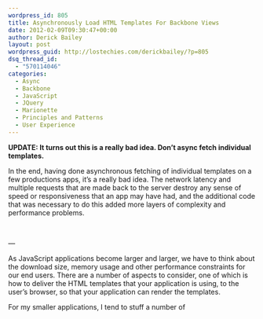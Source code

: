 ```yaml
---
wordpress_id: 805
title: Asynchronously Load HTML Templates For Backbone Views
date: 2012-02-09T09:30:47+00:00
author: Derick Bailey
layout: post
wordpress_guid: http://lostechies.com/derickbailey/?p=805
dsq_thread_id:
  - "570114046"
categories:
  - Async
  - Backbone
  - JavaScript
  - JQuery
  - Marionette
  - Principles and Patterns
  - User Experience
---
```

**UPDATE: It turns out this is a really bad idea. Don&#8217;t async fetch individual templates.**

In the end, having done asynchronous fetching of individual templates on a few productions apps, it&#8217;s a really bad idea. The network latency and multiple requests that are made back to the server destroy any sense of speed or responsiveness that an app may have had, and the additional code that was necessary to do this added more layers of complexity and performance problems.

 

&#8212;

As JavaScript applications become larger and larger, we have to think about the download size, memory usage and other performance constraints for our end users. There are a number of aspects to consider, one of which is how to deliver the HTML templates that your application is using, to the user&#8217;s browser, so that your application can render the templates.

For my smaller applications, I tend to stuff a number of <script> blocks in to the HTML that the user downloads. This makes it easy for me to work with and I don&#8217;t have to worry about whether or not the template exists. But when the number of templates gets to be more than 5 or 6 small ones, this gets out of hand quickly. It makes it hard for me to manage them as I have to scroll through a lot of template code. Putting them in external files and then including them in the page with some server side technology helps the developer problem but it doesn&#8217;t solve the client problem of having to download all of these templates even if they are never used.

To deal with the issues surrounding templates in HTML files, we can split our templates in to separate files and then use asynchronous calls to our server to load them as needed.

## Backbone.View Render Semantics

One of my goals, other than the asynchronous template loading, is to keep the general semantics of a Backbone View&#8217;s \`render\` method. It&#8217;s a short list, but it&#8217;s an important list as most of the Backbone community expects the render method to work this way.

Semantics are generally important as they give us information about how methods and objects are expected to be used, as well. This, in turn, informs the method signature and behavior. And all of this comes back to the [Liskov Substitution Principle (LSP)](http://code-magazine.com/article.aspx?quickid=1001061&page=6) from the [SOLID principles](http://code-magazine.com/Article.aspx?quickid=1001061), which tells us that we need to pay attention to semantics so that we can drop in replacements as needed.

The general semantics and method signature of a view&#8217;s render include:

  * **No parameters**: the render method shouldn&#8217;t require any parameters. You should be able to call \`view.render()\` and have it work fine
  * **Chainable**: the render method should return \`this\` so that it can be chained with other method and attribute calls. This is most commonly done as \`view.render().el\` to grab the element that was rendered to
  * **Populate \`el\`, don&#8217;t replace it**: the render method should populate a view&#8217;s \`el\` with any contents that the view needs to display. It generally shouldn&#8217;t replace the \`el\` as a whole

Aside from these three items, there&#8217;s a lot of flexibility in how a view will typically be rendered. There&#8217;s also plenty of room for interpretation and divergence from this list. Many applications use a render method signature that takes parameters, or that replaces the \`el\` entirely. When changes like this are made, it&#8217;s a good idea to document them so that people will know why the changes are in place.

The benefit of keeping these semantics, though, is that you can swap out a synchronous, pre-loaded template rendering view with a view that uses an asynchronous template loading mechanism. Or, better yet, you can have an intelligent system that uses asynchronous calls to get the template the first time it needs it, and then uses caching to keep the template around and do synchronous rendering on subsequent requests for this view / template. If the semantics for the view are kept in place, it doesn&#8217;t matter how the view implements the rendering. The view can be dropped in or removed as needed, without having to change the surrounding code that uses it.

## Simple Async Template Retrieval

We can keep this very simple, to begin with, using jQuery&#8217;s AJAX calls to load the template with a callback to do the actual rendering after the template is loaded.

[gist id=1752642 file=1.js]

In this example, we&#8217;re assuming that the view has a \`template\` attribute. This attribute represents the file that will be loaded from the server, and that file contain the actual template to be used.

We&#8217;re also using a convention of \`/templates/{name}.html\` for the template location on the server. This can be implemented easily in many different web server technologies. In Sinatra, for example, you can create a &#8220;public/templates&#8221; folder and put your HTML template files directly in that folder. They will be available without having to do anything more than start the Sinatra server.

When the call to \`render\` is made, the code makes an AJAX call back to the server to retrieve the specified template. A callback method is provided &#8211; and at this point, it assumes a successful call to get the template. When the template is returned from the server, the callback is fired, and the standard render code (using jQuery templates in this example) is executed.

Note that the \`el\` for the view is populated inside of the callback, but we are still calling \`return this\` at the end of the function. Even if we chain access to the \`el\` from the \`render\` method and immediately add the el&#8217;s contents to the DOM, this will still work:

> $(&#8220;#content&#8221;).html(view.render().el);

The reason this works is that we are only populating the \`el\` with contents. We are not replacing it. When the AJAX call finally returns with the template, rendering it and populating the \`el\` will show the contents immediately because we&#8217;re setting the \`html\` method of an HTML element that is already attached to the DOM. It&#8217;s as if we had called \`$(&#8220;#content&#8221;).html(&#8220;<div>some html</div>&#8221;);\` directly.

## Caching Templates

Now that we have a template loading asynchronously, it would be nice to only load it once instead of every time it needs to be used. This will improve the overall performance of the application, from the user&#8217;s perspective.

To do this, we&#8217;ll need a little more than just some code in the render method. We want to re-use templates that we&#8217;ve already loaded, which means we can&#8217;t just store the template on the view instance. We need to store it in a place where any view instance can grab a copy of the template if it exists, or have an asynchronous call back to the server done to get the template when needed.

[gist id=1752642 file=2.js]

The template manager object has one primary method that we call: \`get\`. This method takes in a template name to be loaded and a callback method that is executed when the template is found. By using a callback method instead of returning a value directly, we can ensure both synchronous and asynchronous calls will work correctly.

When you call \`get\`, it will check a hash / object literal to see if the template you want is already loaded using the template name that you provide to make this check. If it exists, it executes the callback immediately and passes the template along. If it does not exist yet, an AJAX call is made with jQuery to get the template from the server. Once the template is loaded, the callback that you passed in will be executed and the template is passed to it.

We can now update our view to use the template manager:

[gist id=1752642 file=3.js]

This isn&#8217;t much of a change from the view&#8217;s perspective. It&#8217;s better encapsulated, though, and a little easier to read. The real work is now being done in the TemplateManager object and we can change how it behaves as needed without having to update our views.

## Beyond Simple Caching

There&#8217;s one remaining problem that this code has. If you have multiple instances of a view requesting the same template at roughly the same time, multiple AJAX calls will be made &#8211; one for each instance of the view. The net result is a slowdown in the application&#8217;s performance from too many network calls, and also a visual oddity where the views will appear one at a time as the AJAX calls finish. This can be a pretty big drag on performance and UI responsiveness.

Thanks to some previous digging in to jQuery&#8217;s deferred and some help from Steve Flitcroft ([@red_square](https://twitter.com/#!/red_square)), I was able to solve this problem fairly easily. I put [the following code](https://github.com/derickbailey/bbclonemail/blob/master/public/javascripts/bbclonemail.views.js#L28-52) in to my BBCloneMail app, which uses my [Backbone.Marionette](https://github.com/derickbailey/backbone.marionette) plugin. It&#8217;s not directly implemented in Marionette&#8217;s \`TemplateManager\` but most of what you need is already there. There&#8217;s only a few additional lines of code that you need to make this work.

[gist id=1752642 file=5.js]

The basic idea is that I&#8217;m using a jQuery deferred / promise to fire the callback method from the loadTemplate parameters. To prevent multiple requests for the same template heading back to the server, I&#8217;m caching the promises by the template id. When a call to loadTemplate is made through the template manager, I check to see if I have a promise for that template already. If I do, I register the loadTemplate&#8217;s callback parameter with the promise. If I don&#8217;t, I create the promise and then store it by the template&#8217;s Id. Either way, I register the callback with the promise which [guarantees it will be executed](http://lostechies.com/derickbailey/2012/02/07/rewriting-my-guaranteed-callbacks-code-with-jquery-deferred/). Once the template is returned from the server and the promise is fulfilled (resolved), all of the callbacks are fired off with the template data and everything renders correctly.

Note, though, that this code is not 100% safe. If you call the template manager from code that is already asynchronous, you can end up with a race condition where multiple promises are created and multiple calls to get the template are done. You&#8217;ll still get all of your views rendered just fine, but this will eliminate the benefit of using a promise to reduce network calls. Calling this code synchronously, though, won&#8217;t cause this race condition and the templates will only load once before they are cached and re-used.

<span style="font-size: 18px; font-weight: bold;">See It In Action</span>

If you&#8217;d like to see an example of this code in action (including the deferred/promise code from above), check out my [BBCloneMail](http://bbclonemail.heroku.com/) application and [it&#8217;s source code](https://github.com/derickbailey/bbclonemail). You&#8217;ll see the update to the TemplateManager&#8217;s \`loadTemplate\` function in the code. When you view the live site, switch to the Contacts view and refresh the page. There will be a small delay in the template loading, and then all of the contacts (which all individually requested the same contact template) will all display at once. Subsequent requests to those areas of the app will be cached, of course, improving the user experience and performance even more.